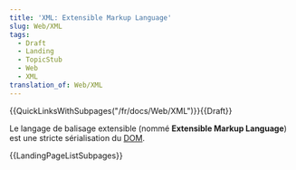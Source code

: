 ```yaml
---
title: 'XML: Extensible Markup Language'
slug: Web/XML
tags:
  - Draft
  - Landing
  - TopicStub
  - Web
  - XML
translation_of: Web/XML
---
```

{{QuickLinksWithSubpages("/fr/docs/Web/XML")}}{{Draft}}

Le langage de balisage extensible (nommé **Extensible Markup Language**) est une stricte sérialisation du [DOM](/fr/docs/Web/API/Document_Object_Model).

{{LandingPageListSubpages}}
